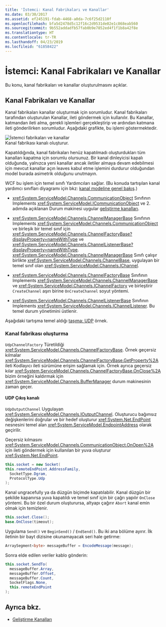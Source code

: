 ```yaml
---
title: 'İstemci: Kanal Fabrikaları ve Kanallar'
ms.date: 03/30/2017
ms.assetid: ef245191-fdab-4468-a0da-7c6f25d2110f
ms.openlocfilehash: bfa5d2478d5c12f16c2d9531de02e1c868eab560
ms.sourcegitcommit: 9b552addadfb57fab0b9e7852ed4f1f1b8a42f8e
ms.translationtype: HT
ms.contentlocale: tr-TR
ms.lasthandoff: 04/23/2019
ms.locfileid: "61858422"
---
```

# <a name="client-channel-factories-and-channels"></a>İstemci: Kanal Fabrikaları ve Kanallar
Bu konu, kanal fabrikaları ve kanallar oluşturulmasını açıklar.  
  
## <a name="channel-factories-and-channels"></a>Kanal Fabrikaları ve Kanallar  
 Kanal fabrikaları kanallar oluşturmak için sorumludur. Kanal fabrikaları tarafından oluşturulan Kanallar, ileti göndermek için kullanılır. Bu Kanallar, katmandan ileti alma, gerekli işlemleri gerçekleştirip ve ardından katmana ileti gönderilirken sorumludur. Aşağıdaki grafikte, bu işlemi göstermektedir.  
  
 ![İstemci fabrikaları ve kanallar](../../../../docs/framework/wcf/extending/media/wcfc-wcfchannelsigure2highlevelfactgoriesc.gif "wcfc_WCFChannelsigure2HIghLevelFactgoriesc")  
Kanal fabrikası kanalı oluşturur.  
  
 Kapatıldığında, kanal fabrikaları henüz kapatılmadı oluşturdukları tüm kanalları kapatma için sorumlu olursunuz. Bir kanal dinleyicisi kapalı olduğunda, yalnızca yeni kanallar ancak iletiler almaya devam edebilmesi için mevcut kanallar açın leaves kabul etme işlemini durdurur olduğundan model burada asimetrik olduğunu unutmayın.  
  
 WCF bu işlem için temel sınıfı Yardımcıları sağlar. (Bu konuda tartışılan kanal yardımcı sınıfları diyagramı için bkz: [kanal modeline genel bakış](../../../../docs/framework/wcf/extending/channel-model-overview.md).)  
  
- <xref:System.ServiceModel.Channels.CommunicationObject> Sınıfının Implements <xref:System.ServiceModel.ICommunicationObject> ve 2. adımda açıklanan Durum makinesi uygular [geliştirme kanalları](../../../../docs/framework/wcf/extending/developing-channels.md).  
  
- <xref:System.ServiceModel.Channels.ChannelManagerBase> Sınıfının Implements <xref:System.ServiceModel.Channels.CommunicationObject> ve birleşik bir temel sınıf için <xref:System.ServiceModel.Channels.ChannelFactoryBase?displayProperty=nameWithType> ve <xref:System.ServiceModel.Channels.ChannelListenerBase?displayProperty=nameWithType>. <xref:System.ServiceModel.Channels.ChannelManagerBase> Sınıfı çalışır birlikte <xref:System.ServiceModel.Channels.ChannelBase>, uygulayan bir temel sınıf olan <xref:System.ServiceModel.Channels.IChannel>.
  
- <xref:System.ServiceModel.Channels.ChannelFactoryBase> Sınıfının Implements <xref:System.ServiceModel.Channels.ChannelManagerBase> ve <xref:System.ServiceModel.Channels.IChannelFactory> ve birleştirir `CreateChannel` aşırı birine `OnCreateChannel` soyut yöntemi.
  
- <xref:System.ServiceModel.Channels.ChannelListenerBase> Sınıfının Implements <xref:System.ServiceModel.Channels.IChannelListener>. Bu temel durum yönetimini üstlenir. 
  
 Aşağıdaki tartışma temel aldığı [taşıma: UDP](../../../../docs/framework/wcf/samples/transport-udp.md) örnek.  
  
### <a name="creating-a-channel-factory"></a>Kanal fabrikası oluşturma  
 `UdpChannelFactory` Türetildiği <xref:System.ServiceModel.Channels.ChannelFactoryBase>. Örnek geçersiz kılmalar <xref:System.ServiceModel.Channels.ChannelFactoryBase.GetProperty%2A> ileti Kodlayıcı ileti sürümüne erişim sağlamak için. Örnek ayrıca geçersiz kılar <xref:System.ServiceModel.Channels.ChannelFactoryBase.OnClose%2A> bizim örneğini kaldırmak için <xref:System.ServiceModel.Channels.BufferManager> durum makinesinin zaman geçer.  
  
#### <a name="the-udp-output-channel"></a>UDP Çıkış kanalı  
 `UdpOutputChannel` Uygulayan <xref:System.ServiceModel.Channels.IOutputChannel>. Oluşturucu bağımsız değişkenlerini doğrular ve bir hedef oluşturur <xref:System.Net.EndPoint> nesnesini temel alan <xref:System.ServiceModel.EndpointAddress> olarak geçirilir.  
  
 Geçersiz kılmasını <xref:System.ServiceModel.Channels.CommunicationObject.OnOpen%2A> için ileti göndermek için kullanılan bir yuva oluşturur <xref:System.Net.EndPoint>.  
  
 ```csharp 
this.socket = new Socket(  
this.remoteEndPoint.AddressFamily,
   SocketType.Dgram,
   ProtocolType.Udp
);  
```  

 Kanal ungracefully ya da düzgün biçimde kapatılabilir. Kanal düzgün bir şekilde kapanırsa yuva kapatıldı ve temel sınıf için bir çağrı yapılır `OnClose` yöntemi. Bu bir özel durum oluşturursa, altyapı çağırır `Abort` kanal emin olmak için temizlenir.  
  
```csharp  
this.socket.Close();  
base.OnClose(timeout);  
```  
  
 Uygulama `Send()` ve `BeginSend()` / `EndSend()`. Bu iki ana bölüme ayırır. İlk iletinin bir bayt dizisine okunamayacak seri hale getirme:  
  
```csharp  
ArraySegment<byte> messageBuffer = EncodeMessage(message);  
```  
  
 Sonra elde edilen veriler kablo gönderin:  
  
```csharp  
this.socket.SendTo(  
  messageBuffer.Array,   
  messageBuffer.Offset,   
  messageBuffer.Count,   
  SocketFlags.None,   
  this.remoteEndPoint  
);  
```  
  
## <a name="see-also"></a>Ayrıca bkz.

- [Geliştirme Kanalları](../../../../docs/framework/wcf/extending/developing-channels.md)
